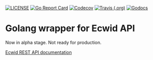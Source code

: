 [![LICENSE](https://img.shields.io/github/license/sevkin/go-ecwid.svg?color=orange)](LICENSE)
[![Go Report Card](https://goreportcard.com/badge/github.com/sevkin/go-ecwid)](https://goreportcard.com/report/github.com/sevkin/go-ecwid)
[![Codecov](https://img.shields.io/codecov/c/gh/sevkin/go-ecwid)](https://codecov.io/gh/sevkin/go-ecwid)
[![Travis (.org)](https://img.shields.io/travis/sevkin/go-ecwid)](https://travis-ci.org/sevkin/go-ecwid)
[![Godocs](https://img.shields.io/badge/golang-documentation-blue.svg)](https://godoc.org/github.com/sevkin/go-ecwid)

# Golang wrapper for Ecwid API

Now in alpha stage. Not ready for production.

[Ecwid REST API documentation](https://github.com/Ecwid/ecwid-api-docs)